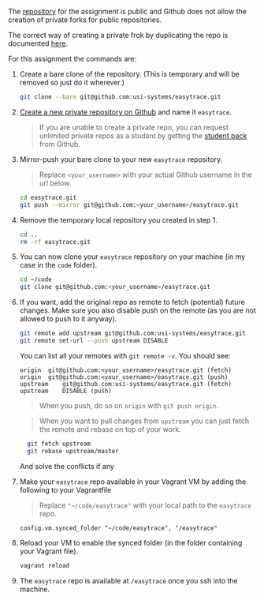 The [repository](https://github.com/usi-systems/easytrace) for the assignment is public and Github does not allow the creation of private forks for public repositories.

The correct way of creating a private frok by duplicating the repo is documented [here](https://help.github.com/articles/duplicating-a-repository/).

For this assignment the commands are:

 1. Create a bare clone of the repository.
    (This is temporary and will be removed so just do it wherever.)
    ```bash
    git clone --bare git@github.com:usi-systems/easytrace.git
    ```

 2. [Create a new private repository on Github](https://help.github.com/articles/creating-a-new-repository/) and name it `easytrace`.
    > If you are unable to create a private repo, you can request unlimited private repos as a studant by getting
    > the [student pack](https://education.github.com/pack) from Github.

 3. Mirror-push your bare clone to your new `easytrace` repository.
    > Replace `<your_username>` with your actual Github username in the url below.
    
    ```bash
    cd easytrace.git
    git push --mirror git@github.com:<your_username>/easytrace.git
    ```

 4. Remove the temporary local repository you created in step 1.
    ```bash
    cd ..
    rm -rf easytrace.git
    ```
    
 5. You can now clone your `easytrace` repository on your machine (in my case in the `code` folder).
    ```bash
    cd ~/code
    git clone git@github.com:<your_username>/easytrace.git
    ```
   
 6. If you want, add the original repo as remote to fetch (potential) future changes.
    Make sure you also disable push on the remote (as you are not allowed to push to it anyway).
    ```bash
    git remote add upstream git@github.com:usi-systems/easytrace.git
    git remote set-url --push upstream DISABLE
    ```
    You can list all your remotes with `git remote -v`. You should see:
    ```
    origin	git@github.com:<your_username>/easytrace.git (fetch)
    origin	git@github.com:<your_username>/easytrace.git (push)
    upstream	git@github.com:usi-systems/easytrace.git (fetch)
    upstream	DISABLE (push)
    ```
    > When you push, do so on `origin` with `git push origin`.
   
    > When you want to pull changes from `upstream` you can just fetch the remote and rebase on top of your work.
    ```bash
      git fetch upstream
      git rebase upstream/master
      ```
      And solve the conflicts if any

 7. Make your `easytrace` repo available in your Vagrant VM by adding the following to your Vagrantfile
    > Replace `"~/code/easytrace"` with your local path to the `easytrace` repo. 
    
    ```
    config.vm.synced_folder "~/code/easytrace", "/easytrace"
    ```
    
 8. Reload your VM to enable the synced folder (in the folder containing your Vagrant file).
    ```bash
    vagrant reload 
    ```
    
 9. The `easytrace` repo is available at `/easytrace` once you ssh into the machine.